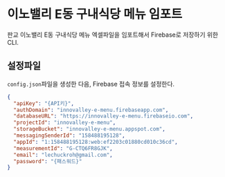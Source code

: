 # 이노밸리 E동 구내식당 메뉴 임포트

판교 이노밸리 E동 구내식당 메뉴 엑셀파일을 임포트해서 Firebase로 저장하기 위한 CLI.

## 설정파일
`config.json`파일을 생성한 다음, Firebase 접속 정보를 설정한다.

```json
{
  "apiKey": "{API키}",
  "authDomain": "innovalley-e-menu.firebaseapp.com",
  "databaseURL": "https://innovalley-e-menu.firebaseio.com",
  "projectId": "innovalley-e-menu",
  "storageBucket": "innovalley-e-menu.appspot.com",
  "messagingSenderId": "158488195128",
  "appId": "1:158488195128:web:ef2203c01880cd010c36cd",
  "measurementId": "G-CTQ6FR8GJK",
  "email": "lechuckroh@gmail.com",
  "password": "{패스워드}"
}
```
